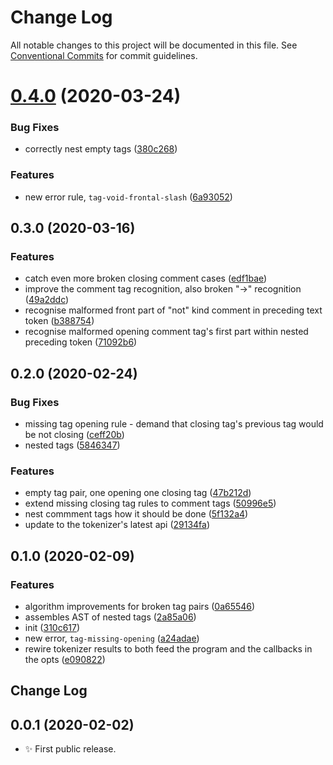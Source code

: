 # Change Log

All notable changes to this project will be documented in this file.
See [Conventional Commits](https://conventionalcommits.org) for commit guidelines.

# [0.4.0](https://gitlab.com/codsen/codsen/compare/codsen-parser@0.3.0...codsen-parser@0.4.0) (2020-03-24)


### Bug Fixes

* correctly nest empty tags ([380c268](https://gitlab.com/codsen/codsen/commit/380c26893d8cd05e2d07c7d6110167183cf8cce0))


### Features

* new error rule, `tag-void-frontal-slash` ([6a93052](https://gitlab.com/codsen/codsen/commit/6a930521f5a7f11f0a57183006d19bae29c013ff))





## 0.3.0 (2020-03-16)

### Features

- catch even more broken closing comment cases ([edf1bae](https://gitlab.com/codsen/codsen/commit/edf1baed7fbed1fb4d90162f1e27bc1e0eec6563))
- improve the comment tag recognition, also broken "->" recognition ([49a2ddc](https://gitlab.com/codsen/codsen/commit/49a2ddc9b6f6e14c3c9e36c03c2352e90149979e))
- recognise malformed front part of "not" kind comment in preceding text token ([b388754](https://gitlab.com/codsen/codsen/commit/b388754b0a1a54e92ae94e47d0b7f0d14b2a7b4c))
- recognise malformed opening comment tag's first part within nested preceding token ([71092b6](https://gitlab.com/codsen/codsen/commit/71092b695dd54b8230045af8a4379bd9fa4e20a4))

## 0.2.0 (2020-02-24)

### Bug Fixes

- missing tag opening rule - demand that closing tag's previous tag would be not closing ([ceff20b](https://gitlab.com/codsen/codsen/commit/ceff20b01d27debd4e789150504e7488c9fdbc12))
- nested tags ([5846347](https://gitlab.com/codsen/codsen/commit/584634757cf5514f3db9c3b20c211f7f855aa7e8))

### Features

- empty tag pair, one opening one closing tag ([47b212d](https://gitlab.com/codsen/codsen/commit/47b212d2ba3c479ae5df422b58883cd99d7adae4))
- extend missing closing tag rules to comment tags ([50996e5](https://gitlab.com/codsen/codsen/commit/50996e56ceafdb0ed6474d023b5971ec8cc266a9))
- nest commment tags how it should be done ([5f132a4](https://gitlab.com/codsen/codsen/commit/5f132a45e20eb7bd8ec0472a8094a6350d76ced7))
- update to the tokenizer's latest api ([29134fa](https://gitlab.com/codsen/codsen/commit/29134fa826203dda8dac40863253a8415b23484f))

## 0.1.0 (2020-02-09)

### Features

- algorithm improvements for broken tag pairs ([0a65546](https://gitlab.com/codsen/codsen/commit/0a65546f4b2f0b9427dca646a6b8a69e2f6f1d3c))
- assembles AST of nested tags ([2a85a06](https://gitlab.com/codsen/codsen/commit/2a85a06afd1e9d9512c63ce5e5f86ee636caa1d2))
- init ([310c617](https://gitlab.com/codsen/codsen/commit/310c6174d21cb95fc87507e0a611f29968d6d1ba))
- new error, `tag-missing-opening` ([a24adae](https://gitlab.com/codsen/codsen/commit/a24adae568c75079f8205df198c95bcb1c66d524))
- rewire tokenizer results to both feed the program and the callbacks in the opts ([e090822](https://gitlab.com/codsen/codsen/commit/e09082273f9cd82c0f40c48b2079536be8819689))

## Change Log

## 0.0.1 (2020-02-02)

- ✨ First public release.
